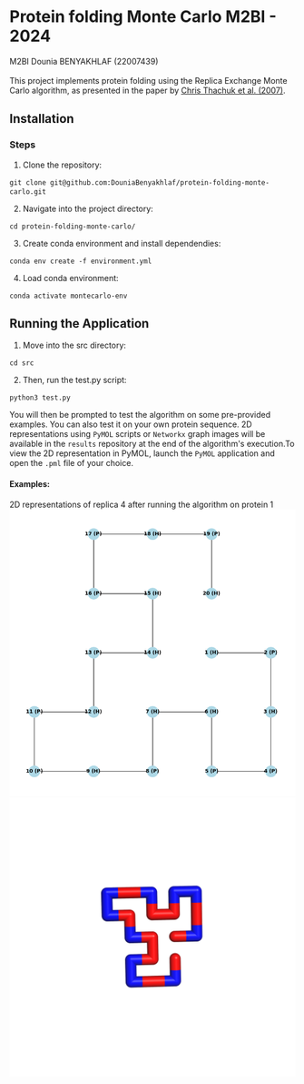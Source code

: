 Protein folding Monte Carlo
M2BI - 2024
==============
M2BI Dounia BENYAKHLAF (22007439)\
\
This project implements protein folding using the Replica Exchange Monte Carlo algorithm, as presented in the paper by [Chris Thachuk et al. (2007)](https://bmcbioinformatics.biomedcentral.com/articles/10.1186/1471-2105-8-342).

## Installation

### Steps
1. Clone the repository:
```
git clone git@github.com:DouniaBenyakhlaf/protein-folding-monte-carlo.git
```
2. Navigate into the project directory:
```
cd protein-folding-monte-carlo/
```
3. Create conda environment and install dependendies:
```
conda env create -f environment.yml
```
4. Load conda environment:
```
conda activate montecarlo-env
```
## Running the Application
1. Move into the src directory:
```
cd src
```
2. Then, run the test.py script:
```
python3 test.py
```
You will then be prompted to test the algorithm on some pre-provided examples. You can also test it on your own protein sequence. 2D representations using `PyMOL` scripts or `Networkx` graph images will be available in the `results` repository at the end of the algorithm's execution.To view the 2D representation in PyMOL, launch the `PyMOL` application and open the `.pml` file of your choice.

#### Examples:
2D representations of replica 4 after running the algorithm on protein 1
![Networkx graph](results/replica_4.png)
![PyMOL representation](results/image_protein1_replica4_last_state.png)

